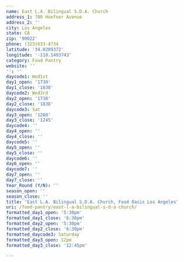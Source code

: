 ```yaml
---
name: East L.A. Bilingual S.D.A. Church
address_1: 700 Hoefner Avenue
address_2: ''
city: Los Angeles
state: CA
zip: '90022'
phone: (323)633-4734
latitude: '34.0209372'
longitude: '-118.1493743'
category: Food Pantry
website: ''
'': ''
daycode1: Wed1st
day1_open: '1730'
day1_close: '1830'
daycode2: Wed3rd
day2_open: '1730'
day2_close: '1830'
daycode3: Sat
day3_open: '1200'
day3_close: '1245'
daycode4: ''
day4_open: ''
day4_close: ''
daycode5: ''
day5_open: ''
day5_close: ''
daycode6: ''
day6_open: ''
daycode7: ''
day7_open: ''
day7_close: ''
Year_Round (Y/N): ''
season_open: ''
season_close: ''
title: 'East L.A. Bilingual S.D.A. Church, Food Oasis Los Angeles'
uri: /food-pantry/east-l-a-bilingual-s-d-a-church/
formatted_day1_open: '5:30pm'
formatted_day1_close: '6:30pm'
formatted_day2_open: '5:30pm'
formatted_day2_close: '6:30pm'
formatted_daycode3: Saturday
formatted_day3_open: 12pm
formatted_day3_close: '12:45pm'

---
```

